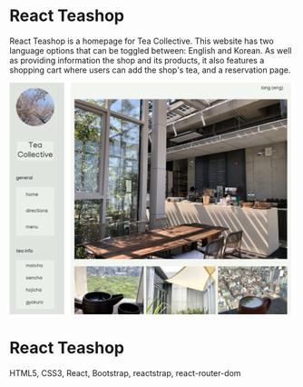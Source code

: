 # React Teashop

React Teashop is a homepage for Tea Collective. This website has two language options that can be toggled between: English and Korean. As well as providing information the shop and its products, it also features a shopping cart where users can add the shop's tea, and a reservation page.

![Site Overview](public/overview.png)

# React Teashop

HTML5, CSS3, React, Bootstrap, reactstrap, react-router-dom
